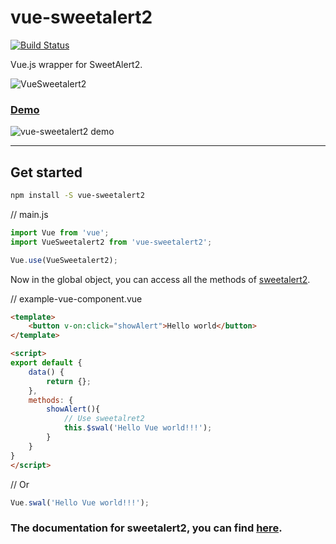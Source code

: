 # vue-sweetalert2

[![Build Status](https://travis-ci.org/avil13/vue-sweetalert2.svg?branch=master)](https://travis-ci.org/avil13/vue-sweetalert2)

Vue.js wrapper for SweetAlert2.

![VueSweetalert2](assets/logo.png)

### [Demo](https://avil13.github.io/vue-sweetalert2/)

![vue-sweetalert2 demo](assets/vue-sweetalert2.gif)

---

## Get started


```bash
npm install -S vue-sweetalert2
```


// main.js
```JavaScript
import Vue from 'vue';
import VueSweetalert2 from 'vue-sweetalert2';

Vue.use(VueSweetalert2);
```

Now in the global object, you can access all the methods of [sweetalert2](https://github.com/limonte/sweetalert2).


// example-vue-component.vue
```html
<template>
    <button v-on:click="showAlert">Hello world</button>
</template>

<script>
export default {
    data() {
        return {};
    },
    methods: {
        showAlert(){
            // Use sweetalret2
            this.$swal('Hello Vue world!!!');
        }
    }
}
</script>
```

// Or
```JavaScript
Vue.swal('Hello Vue world!!!');
```


### The documentation for sweetalert2, you can find [here](https://sweetalert2.github.io/).
